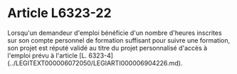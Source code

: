 # Article L6323-22

<div align="left">
  Lorsqu'un demandeur d'emploi bénéficie d'un nombre d'heures inscrites sur son compte personnel de formation suffisant pour suivre une formation, son projet est réputé validé au titre du projet personnalisé d'accès à l'emploi prévu à l'article [L. 6323-4](../LEGITEXT000006072050/LEGIARTI000006904226.md).<br /> <br /> <br />